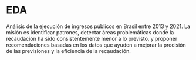 # EDA
Análisis de la ejecución de ingresos públicos en Brasil entre 2013 y 2021. La misión es identificar patrones, detectar áreas problemáticas donde la recaudación ha sido consistentemente menor a lo previsto, y proponer recomendaciones basadas en los datos que ayuden a mejorar la precisión de las previsiones y la eficiencia de la recaudación.
